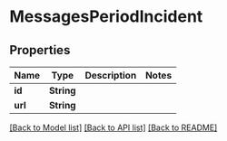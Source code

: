 # MessagesPeriodIncident

## Properties

Name | Type | Description | Notes
------------ | ------------- | ------------- | -------------
**id** | **String** |  |
**url** | **String** |  |

[[Back to Model list]](../README.md#documentation-for-models) [[Back to API list]](../README.md#documentation-for-api-endpoints) [[Back to README]](../README.md)
